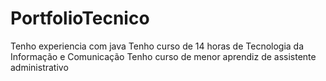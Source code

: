 # PortfolioTecnico
Tenho experiencia com java
Tenho curso de 14 horas de Tecnologia da Informação e Comunicação
Tenho curso de menor aprendiz de assistente administrativo
